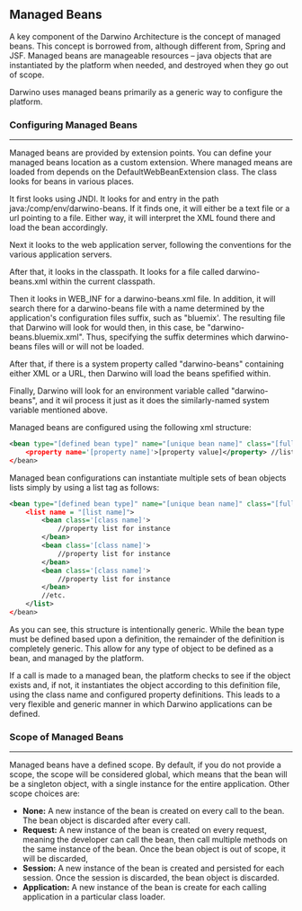

## Managed Beans

A key component of the Darwino Architecture is the concept of managed beans. This concept is borrowed from, although different from, Spring and JSF. Managed beans are manageable resources – java objects that are instantiated by the platform when needed, and destroyed when they go out of scope.

Darwino uses managed beans primarily as a generic way to configure the platform.

### Configuring Managed Beans
------
Managed beans are provided by extension points. You can define your managed beans location as a custom extension. Where managed means are loaded from depends on the DefaultWebBeanExtension class. The class looks for beans in various places.

It first looks using JNDI. It looks for and entry in the path java:/comp/env/darwino-beans. If it finds one, it will either be a text file or a url pointing to a file. Either way, it will interpret the XML found there and load the bean accordingly.

Next it looks to the web application server, following the conventions for the various application servers.

After that, it looks in the classpath. It looks for a file called darwino-beans.xml within the current classpath.

Then it looks in WEB_INF for a darwino-beans.xml file. In addition, it will search there for a darwino-beans file with a name determined by the application's configuration files suffix, such as "bluemix'. The resulting file that Darwino will look for would then, in this case, be "darwino-beans.bluemix.xml". Thus, specifying the suffix determines which darwino-beans files will or will not be loaded.

After that, if there is a system property called "darwino-beans" containing either XML or a URL, then Darwino will load the beans spefified within.

Finally, Darwino will look for an environment variable called "darwino-beans", and it wil process it just as it does the similarly-named system variable mentioned above.


Managed beans are configured using the following xml structure:
```xml
<bean type="[defined bean type]" name="[unique bean name]" class="[full class name]" alias "[optional alias names, separated by comma"/>  
	<property name='[property name]'>[property value]</property> //list of properties  
</bean>
```

Managed bean configurations can instantiate multiple sets of bean objects lists simply by using a list tag as follows:

```xml
<bean type="[defined bean type]" name="[unique bean name]" class="[full class name]" alias "[optional alias names, separated by comma"/>  
	<list name = "[list name]">
		<bean class='[class name]'>
			//property list for instance
		</bean>
		<bean class='[class name]'>
			//property list for instance
		</bean>
		<bean class='[class name]'>
			//property list for instance
		</bean>
		//etc.
	</list>			
</bean>
```


As you can see, this structure is intentionally generic. While the bean type must be defined based upon a definition, the remainder of the definition is completely generic. This allow for any type of object to be defined as a bean, and managed by the platform.

If a call is made to a managed bean, the platform checks to see if the object exists and, if not, it instantiates the object according to this definition file, using the class name and configured property definitions. This leads to a very flexible and generic manner in which Darwino applications can be defined.

### Scope of Managed Beans
------

Managed beans have a defined scope. By default, if you do not provide a scope, the scope will be considered global, which means that the bean will be a singleton object, with a single instance for the entire application. Other scope choices are:

- **None:** A new instance of the bean is created on every call to the bean. The bean object is discarded after every call.  
- **Request:** A new instance of the bean is created on every request, meaning the developer can call the bean, then call multiple methods on the same instance of the bean. Once the bean object is out of scope, it will be discarded,  
- **Session:** A new instance of the bean is created and persisted for each session. Once the session is discarded, the bean object is discarded.  
- **Application:** A new instance of the bean is create for each calling application in a particular class loader.  



